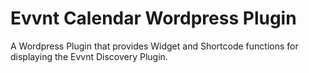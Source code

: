 # Evvnt Calendar Wordpress Plugin
A Wordpress Plugin that provides Widget and Shortcode functions for displaying the Evvnt Discovery Plugin.
